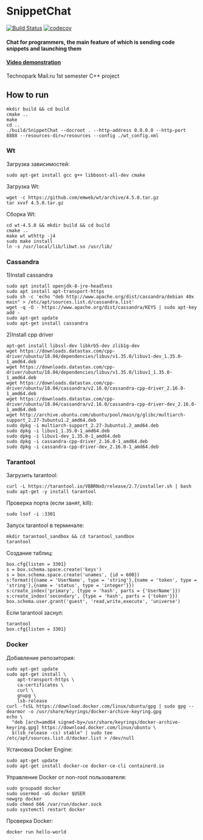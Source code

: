 # SnippetChat
[![Build Status](https://travis-ci.com/tr0llex/SnippetChat.svg?branch=main)](https://travis-ci.com/tr0llex/SnippetChat)
[![codecov](https://codecov.io/gh/tr0llex/SnippetChat/branch/main/graph/badge.svg)](https://codecov.io/gh/tr0llex/SnippetChat)

#### Chat for programmers, the main feature of which is sending code snippets and launching them
#### [Video demonstration](https://www.youtube.com/watch?v=_JITCJGx2rw&t=3s&ab_channel=AlexeySamoylov)
Technopark Mail.ru 1st semester C++ project

## How to run
```
mkdir build && cd build
cmake ..
make
cd ..
./build/SnippetChat --docroot . --http-address 0.0.0.0 --http-port 8888 --resources-dir=/resources --config ./wt_config.xml
```

### Wt
Загрузка зависимостей:
```
sudo apt-get install gcc g++ libboost-all-dev cmake
```

Загрузка Wt:
```
wget -c https://github.com/emweb/wt/archive/4.5.0.tar.gz
tar xvxf 4.5.0.tar.gz
```

Сборка Wt:
```
cd wt-4.5.0 && mkdir build && cd build
cmake ..
make wt wthttp -j4
sudo make install
ln -s /usr/local/lib/libwt.so /usr/lib/
```

### Cassandra
1)Install cassandra
```
sudo apt install openjdk-8-jre-headless
sudo apt install apt-transport-https
sudo sh -c 'echo "deb http://www.apache.org/dist/cassandra/debian 40x main" > /etc/apt/sources.list.d/cassandra.list'
wget -q -O - https://www.apache.org/dist/cassandra/KEYS | sudo apt-key add -
sudo apt-get update
sudo apt-get install cassandra
```

2)Install cpp driver
```
apt-get install libssl-dev libkrb5-dev zlib1g-dev
wget https://downloads.datastax.com/cpp-driver/ubuntu/18.04/dependencies/libuv/v1.35.0/libuv1-dev_1.35.0-1_amd64.deb
wget https://downloads.datastax.com/cpp-driver/ubuntu/18.04/dependencies/libuv/v1.35.0/libuv1_1.35.0-1_amd64.deb
wget https://downloads.datastax.com/cpp-driver/ubuntu/18.04/cassandra/v2.16.0/cassandra-cpp-driver_2.16.0-1_amd64.deb
wget https://downloads.datastax.com/cpp-driver/ubuntu/18.04/cassandra/v2.16.0/cassandra-cpp-driver-dev_2.16.0-1_amd64.deb
wget http://archive.ubuntu.com/ubuntu/pool/main/g/glibc/multiarch-support_2.27-3ubuntu1.2_amd64.deb
sudo dpkg -i multiarch-support_2.27-3ubuntu1.2_amd64.deb
sudo dpkg -i libuv1_1.35.0-1_amd64.deb
sudo dpkg -i libuv1-dev_1.35.0-1_amd64.deb
sudo dpkg -i cassandra-cpp-driver_2.16.0-1_amd64.deb
sudo dpkg -i cassandra-cpp-driver-dev_2.16.0-1_amd64.deb
```

### Tarantool
Загрузить tarantool:
```
curl -L https://tarantool.io/VBBRNxO/release/2.7/installer.sh | bash
sudo apt-get -y install tarantool
```

Проверка порта (если занят, kill):
```
sudo lsof -i :3301
```

Запуск tarantool в терминале:
```
mkdir tarantool_sandbox && cd tarantool_sandbox
tarantool
```

Создание таблиц:
```
box.cfg{listen = 3301}
s = box.schema.space.create('keys')
s = box.schema.space.create('unames', {id = 600})
s:format({{name = 'UserName', type = 'string'},{name = 'token', type = 'string'},{name = 'status', type = 'integer'}})
s:create_index('primary', {type = 'hash', parts = {'UserName'}})
s:create_index('secondary', {type = 'hash', parts = {'token'}})
box.schema.user.grant('guest', 'read,write,execute', 'universe')
```

Если tarantool заснул:
```
tarantool
box.cfg{listen = 3301}
```

### Docker
Добавление репозитория:
```
sudo apt-get update
sudo apt-get install \
    apt-transport-https \
    ca-certificates \
    curl \
    gnupg \
    lsb-release 
curl -fsSL https://download.docker.com/linux/ubuntu/gpg | sudo gpg --dearmor -o /usr/share/keyrings/docker-archive-keyring.gpg
echo \
  "deb [arch=amd64 signed-by=/usr/share/keyrings/docker-archive-keyring.gpg] https://download.docker.com/linux/ubuntu \
  $(lsb_release -cs) stable" | sudo tee /etc/apt/sources.list.d/docker.list > /dev/null
```

Установка Docker Engine:
```
sudo apt-get update
sudo apt-get install docker-ce docker-ce-cli containerd.io
```

Управление Docker от non-root пользователя:
```
sudo groupadd docker
sudo usermod -aG docker $USER
newgrp docker
sudo chmod 666 /var/run/docker.sock
sudo systemctl restart docker
```

Проверка Docker:
```
docker run hello-world
```
